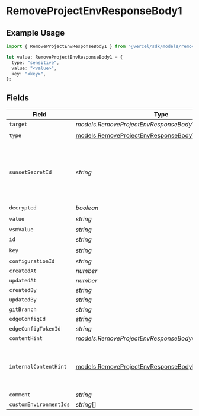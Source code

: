 # RemoveProjectEnvResponseBody1

## Example Usage

```typescript
import { RemoveProjectEnvResponseBody1 } from "@vercel/sdk/models/removeprojectenvop.js";

let value: RemoveProjectEnvResponseBody1 = {
  type: "sensitive",
  value: "<value>",
  key: "<key>",
};
```

## Fields

| Field                                                                                                                  | Type                                                                                                                   | Required                                                                                                               | Description                                                                                                            |
| ---------------------------------------------------------------------------------------------------------------------- | ---------------------------------------------------------------------------------------------------------------------- | ---------------------------------------------------------------------------------------------------------------------- | ---------------------------------------------------------------------------------------------------------------------- |
| `target`                                                                                                               | *models.RemoveProjectEnvResponseBodyTarget*                                                                            | :heavy_minus_sign:                                                                                                     | N/A                                                                                                                    |
| `type`                                                                                                                 | [models.RemoveProjectEnvResponseBodyType](../models/removeprojectenvresponsebodytype.md)                               | :heavy_check_mark:                                                                                                     | N/A                                                                                                                    |
| `sunsetSecretId`                                                                                                       | *string*                                                                                                               | :heavy_minus_sign:                                                                                                     | This is used to identiy variables that have been migrated from type secret to sensitive.                               |
| `decrypted`                                                                                                            | *boolean*                                                                                                              | :heavy_minus_sign:                                                                                                     | N/A                                                                                                                    |
| `value`                                                                                                                | *string*                                                                                                               | :heavy_check_mark:                                                                                                     | N/A                                                                                                                    |
| `vsmValue`                                                                                                             | *string*                                                                                                               | :heavy_minus_sign:                                                                                                     | N/A                                                                                                                    |
| `id`                                                                                                                   | *string*                                                                                                               | :heavy_minus_sign:                                                                                                     | N/A                                                                                                                    |
| `key`                                                                                                                  | *string*                                                                                                               | :heavy_check_mark:                                                                                                     | N/A                                                                                                                    |
| `configurationId`                                                                                                      | *string*                                                                                                               | :heavy_minus_sign:                                                                                                     | N/A                                                                                                                    |
| `createdAt`                                                                                                            | *number*                                                                                                               | :heavy_minus_sign:                                                                                                     | N/A                                                                                                                    |
| `updatedAt`                                                                                                            | *number*                                                                                                               | :heavy_minus_sign:                                                                                                     | N/A                                                                                                                    |
| `createdBy`                                                                                                            | *string*                                                                                                               | :heavy_minus_sign:                                                                                                     | N/A                                                                                                                    |
| `updatedBy`                                                                                                            | *string*                                                                                                               | :heavy_minus_sign:                                                                                                     | N/A                                                                                                                    |
| `gitBranch`                                                                                                            | *string*                                                                                                               | :heavy_minus_sign:                                                                                                     | N/A                                                                                                                    |
| `edgeConfigId`                                                                                                         | *string*                                                                                                               | :heavy_minus_sign:                                                                                                     | N/A                                                                                                                    |
| `edgeConfigTokenId`                                                                                                    | *string*                                                                                                               | :heavy_minus_sign:                                                                                                     | N/A                                                                                                                    |
| `contentHint`                                                                                                          | *models.RemoveProjectEnvResponseBodyContentHint*                                                                       | :heavy_minus_sign:                                                                                                     | N/A                                                                                                                    |
| `internalContentHint`                                                                                                  | [models.RemoveProjectEnvResponseBodyInternalContentHint](../models/removeprojectenvresponsebodyinternalcontenthint.md) | :heavy_minus_sign:                                                                                                     | Similar to `contentHints`, but should not be exposed to the user.                                                      |
| `comment`                                                                                                              | *string*                                                                                                               | :heavy_minus_sign:                                                                                                     | N/A                                                                                                                    |
| `customEnvironmentIds`                                                                                                 | *string*[]                                                                                                             | :heavy_minus_sign:                                                                                                     | N/A                                                                                                                    |